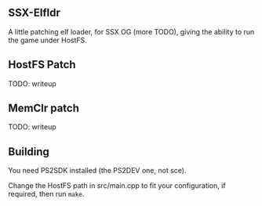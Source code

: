## SSX-Elfldr

A little patching elf loader, for SSX OG (more TODO), giving the ability to run the game under HostFS.

## HostFS Patch

TODO: writeup

## MemClr patch

TODO: writeup

## Building

You need PS2SDK installed (the PS2DEV one, not sce).

Change the HostFS path in src/main.cpp to fit your configuration, if required, then run `make`.
